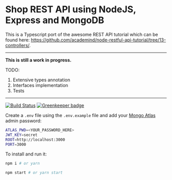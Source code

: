 # Shop REST API using NodeJS, Express and MongoDB

This is a Typescript port of the awesome REST API tutorial which can be found here: https://github.com/academind/node-restful-api-tutorial/tree/13-controllers/.

-----

**This is still a work in progress.**

TODO:
1. Extensive types annotation
2. Interfaces implementation
3. Tests

-----

[![Build Status](https://travis-ci.org/scriptex/node-rest-api.svg?branch=master)](https://travis-ci.org/scriptex/node-rest-api) [![Greenkeeper badge](https://badges.greenkeeper.io/scriptex/node-rest-api.svg)](https://greenkeeper.io/)

Create a `.env` file using the `.env.example` file and add your [Mongo Atlas](https://www.mongodb.com/cloud/atlas) admin password:

```sh
ATLAS_PWD=<YOUR_PASSWORD_HERE>
JWT_KEY=secret
ROOT=http://localhost:3000
PORT=3000
```

To install and run it:

```sh
npm i # or yarn

npm start # or yarn start
```
